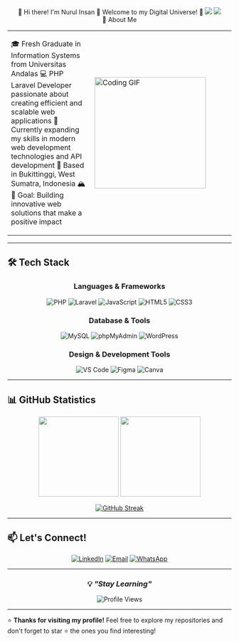 <div align="center">
🌟 Hi there! I'm Nurul Insan 👋
Welcome to my Digital Universe! 🚀
<img src="https://capsule-render.vercel.app/api?type=waving&color=gradient&customColorList=6,11,20&height=180&section=header&text=Nurul%20Insan&fontSize=42&fontColor=fff&animation=twinkling&fontAlignY=32&desc=Web%20Developer%20|%20PHP%20Laravel%20|%20Information%20Systems%20Graduate&descSize=16&descAlignY=51&descAlign=50"/>
<img src="https://readme-typing-svg.herokuapp.com?font=Fira+Code&size=22&duration=3000&pause=1000&color=36BCF7&center=true&vCenter=true&multiline=true&width=600&height=100&lines=Web+Development+Enthusiast+🌐;Always+Learning+New+Things!+✨"/>
</div>

<div align="center">
🚀 About Me
</div>
<table align="center">
<tr>
<td>

🎓 Fresh Graduate in Information Systems from Universitas Andalas
💻 PHP Laravel Developer passionate about creating efficient and scalable web applications
🌱 Currently expanding my skills in modern web development technologies and API development
📍 Based in Bukittinggi, West Sumatra, Indonesia 🏔️
🎯 Goal: Building innovative web solutions that make a positive impact

</td>
<td width="300">
<img src="https://media.giphy.com/media/L1R1tvI9svkIWwpVYr/giphy.gif" width="250" alt="Coding GIF"/>
</td>
</tr>
</table>

---

## 🛠️ Tech Stack

<div align="center">

### Languages & Frameworks
![PHP](https://img.shields.io/badge/PHP-777BB4?style=for-the-badge&logo=php&logoColor=white)
![Laravel](https://img.shields.io/badge/Laravel-FF2D20?style=for-the-badge&logo=laravel&logoColor=white)
![JavaScript](https://img.shields.io/badge/JavaScript-323330?style=for-the-badge&logo=javascript&logoColor=F7DF1E)
![HTML5](https://img.shields.io/badge/HTML5-E34F26?style=for-the-badge&logo=html5&logoColor=white)
![CSS3](https://img.shields.io/badge/CSS3-1572B6?style=for-the-badge&logo=css3&logoColor=white)

### Database & Tools
![MySQL](https://img.shields.io/badge/MySQL-005C84?style=for-the-badge&logo=mysql&logoColor=white)
![phpMyAdmin](https://img.shields.io/badge/phpMyAdmin-6C78AF?style=for-the-badge&logo=phpmyadmin&logoColor=white)
![WordPress](https://img.shields.io/badge/WordPress-21759B?style=for-the-badge&logo=wordpress&logoColor=white)

### Design & Development Tools
![VS Code](https://img.shields.io/badge/VS_Code-007ACC?style=for-the-badge&logo=visual-studio-code&logoColor=white)
![Figma](https://img.shields.io/badge/Figma-F24E1E?style=for-the-badge&logo=figma&logoColor=white)
![Canva](https://img.shields.io/badge/Canva-00C4CC?style=for-the-badge&logo=canva&logoColor=white)

</div>

---

## 📊 GitHub Statistics

<div align="center">
  
<img height="180em" src="https://github-readme-stats.vercel.app/api?username=insan02&show_icons=true&theme=tokyonight&include_all_commits=true&count_private=true"/>
<img height="180em" src="https://github-readme-stats.vercel.app/api/top-langs/?username=insan02&layout=compact&langs_count=7&theme=tokyonight"/>

</div>

<div align="center">
  
[![GitHub Streak](https://streak-stats.demolab.com/?user=insan02&theme=tokyonight)](https://git.io/streak-stats)

</div>

---

## 📫 Let's Connect!

<div align="center">

[![LinkedIn](https://img.shields.io/badge/LinkedIn-0077B5?style=for-the-badge&logo=linkedin&logoColor=white)](https://linkedin.com/in/nurul-insan)
[![Email](https://img.shields.io/badge/Email-D14836?style=for-the-badge&logo=gmail&logoColor=white)](mailto:insannurul005@gmail.com)
[![WhatsApp](https://img.shields.io/badge/WhatsApp-25D366?style=for-the-badge&logo=whatsapp&logoColor=white)](https://wa.me/6282386810527)

</div>

---

<div align="center">
  
### 💡 *"Stay Learning"*

![Profile Views](https://komarev.com/ghpvc/?username=insan02&color=blueviolet&style=flat-square&label=Profile+Views)

</div>

---

⭐️ **Thanks for visiting my profile!** Feel free to explore my repositories and don't forget to star ⭐ the ones you find interesting!

